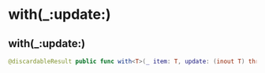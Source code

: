 # with(\_:update:)

## with(\_:update:)

``` swift
@discardableResult public func with<T>(_ item: T, update: (inout T) throws -> Void) rethrows -> T
```
